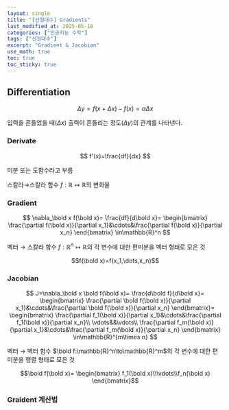 ```yaml
---
layout: single
title: "[선형대수] Gradients"
last_modified_at: 2025-05-18
categories: ["인공지능 수학"]
tags: ["선형대수"]
excerpt: "Gradient & Jacobian"
use_math: true
toc: true
toc_sticky: true
---
```


## Differentiation

$$
\Delta y=f(x+\Delta x)-f(x)=\alpha\Delta x
$$

입력을 흔들었을 때($\Delta x$) 출력이 흔들리는 정도($\Delta y$)의 관계를 나타낸다.

### Derivate

$$
f'(x)=\frac{df}{dx}
$$

미분 또는 도함수라고 부름

스칼라→스칼라 함수 $f:\mathbb{R}\mapsto\mathbb{R}$의 변화율

### Gradient

$$
\nabla_\bold x f(\bold x)=
\frac{df}{d\bold x}=
\begin{bmatrix}
\frac{\partial f(\bold x)}{\partial x_1}&\cdots&\frac{\partial f(\bold x)}{\partial x_n}
\end{bmatrix}
\in\mathbb{R}^n
$$

벡터 → 스칼라 함수 $f:\mathbb{R}^n\mapsto\mathbb{R}$의 각 변수에 대한 편미분을 벡터 형태로 모은 것

$$f(\bold x)=f(x_1,\dots,x_n)$$

### Jacobian

$$
J=\nabla_\bold x \bold f(\bold x)=
\frac{d\bold f}{d\bold x}=
\begin{bmatrix}
\frac{\partial \bold f(\bold x)}{\partial x_1}&\cdots&\frac{\partial \bold f(\bold x)}{\partial x_n}
\end{bmatrix}=
\begin{bmatrix}
\frac{\partial f_1(\bold x)}{\partial x_1}&\cdots&\frac{\partial f_1(\bold x)}{\partial x_n}\\
\vdots&&\vdots\\
\frac{\partial f_m(\bold x)}{\partial x_1}&\cdots&\frac{\partial f_m(\bold x)}{\partial x_n}
\end{bmatrix}
\in\mathbb{R}^{m\times n}
$$

벡터 → 벡터 함수 $\bold f:\mathbb{R}^n\to\mathbb{R}^m$의 각 변수에 대한 편미분을 행렬 형태로 모은 것

$$\bold f(\bold x)=
\begin{bmatrix}
f_1(\bold x)\\\vdots\\f_n(\bold x)
\end{bmatrix}$$

### Graident 계산법
